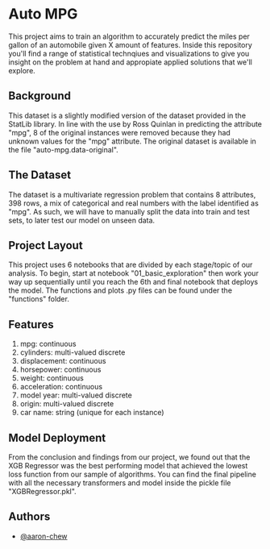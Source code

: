 
# Auto MPG

This project aims to train an algorithm to accurately predict the miles per gallon of an automobile given X amount of features. Inside this repository you'll find a range of statistical technqiues and visualizations to give you insight on the problem at hand and appropiate applied solutions that we'll explore.

## Background
This dataset is a slightly modified version of the dataset provided in
the StatLib library. In line with the use by Ross Quinlan in
predicting the attribute "mpg", 8 of the original instances were removed
because they had unknown values for the "mpg" attribute. The original
dataset is available in the file "auto-mpg.data-original".

## The Dataset
The dataset is a multivariate regression problem that contains 8 attributes, 398 rows, a mix of categorical and real numbers with the label identified as "mpg". As such, we will have to manually split the data into train and test sets, to later test our model on unseen data.

## Project Layout
This project uses 6 notebooks that are divided by each stage/topic of our analysis. To begin, start at notebook "01_basic_exploration" then work your way up sequentially until you reach the 6th and final notebook that deploys the model. The functions and plots .py files can be found under the "functions" folder.

## Features
1. mpg: continuous
2. cylinders: multi-valued discrete
3. displacement: continuous
4. horsepower: continuous
5. weight: continuous
6. acceleration: continuous
7. model year: multi-valued discrete
8. origin: multi-valued discrete
9. car name: string (unique for each instance)

## Model Deployment
From the conclusion and findings from our project, we found out that the XGB Regressor was the best performing model that achieved the lowest loss function from our sample of algorithms. You can find the final pipeline with all the necessary transformers and model inside the pickle file "XGBRegressor.pkl".


## Authors

- [@aaron-chew](https://github.com/aaron-chew)

